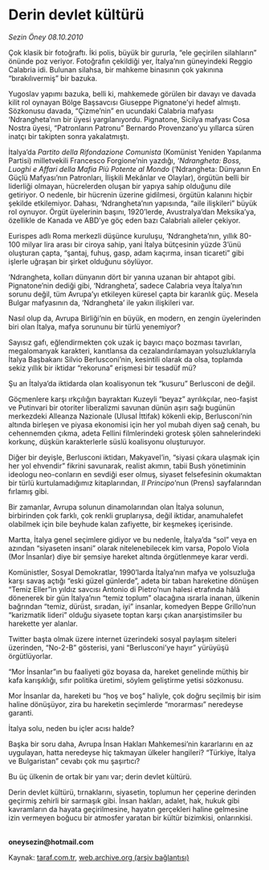 # Derin devlet kültürü

*Sezin Öney 08.10.2010*

<div class="yazi"><p>Çok klasik bir fotoğraftı. İki polis, büyük bir gururla, “ele geçirilen silahların” önünde poz veriyor. Fotoğrafın çekildiği yer, İtalya’nın güneyindeki Reggio Calabria idi. Bulunan silahsa, bir mahkeme binasının çok yakınına “bırakılıvermiş” bir bazuka. </p>
<p>Yugoslav yapımı bazuka, belli ki, mahkemede görülen bir davayı ve davada kilit rol oynayan Bölge Başsavcısı Giuseppe Pignatone’yi hedef almıştı. Sözkonusu davada, “Çizme’nin” en ucundaki Calabria mafyası ‘Ndrangheta’nın bir üyesi yargılanıyordu. Pignatone, Sicilya mafyası Cosa Nostra üyesi, “Patronların Patronu” Bernardo Provenzano’yu yıllarca süren inatçı bir takipten sonra yakalatmıştı. </p>
<p>İtalya’da <i>Partito della Rifondazione Comunista</i> (Komünist Yeniden Yapılanma Partisi) milletvekili Francesco Forgione’nin yazdığı, <i>‘Ndrangheta: Boss, Luoghi e Affari della Mafia Più Potente al Mondo</i> (‘Ndrangheta: Dünyanın En Güçlü Mafyası’nın Patronları, İlişkili Mekânlar ve Olaylar), örgütün belli bir liderliği olmayan, hücrelerden oluşan bir yapıya sahip olduğunu dile getiriyor. O nedenle, bir hücrenin üzerine gidilmesi, örgütün kalanını hiçbir şekilde etkilemiyor. Dahası, ‘Ndrangheta’nın yapısında, “aile ilişkileri” büyük rol oynuyor. Örgüt üyelerinin başını, 1920’lerde, Avustralya’dan Meksika’ya, özellikle de Kanada ve ABD’ye göç eden bazı Calabrialı aileler çekiyor. </p>
<p>Eurispes adlı Roma merkezli düşünce kuruluşu, ‘Ndrangheta’nın, yıllık 80-100 milyar lira arası bir ciroya sahip, yani İtalya bütçesinin yüzde 3’ünü oluşturan çapta, “şantaj, fuhuş, gasp, adam kaçırma, insan ticareti” gibi işlerle uğraşan bir şirket olduğunu söylüyor. </p>
<p>‘Ndrangheta, kolları dünyanın dört bir yanına uzanan bir ahtapot gibi. Pignatone’nin dediği gibi, ‘Ndrangheta’, sadece Calabria veya İtalya’nın sorunu değil, tüm Avrupa’yı etkileyen küresel çapta bir karanlık güç. Mesela Bulgar mafyasının da, ‘Ndrangheta’ ile yakın ilişkileri var. </p>
<p>Nasıl olup da, Avrupa Birliği’nin en büyük, en modern, en zengin üyelerinden biri olan İtalya, mafya sorununu bir türlü yenemiyor?</p>
<p>Sayısız gafı, eğlendirmekten çok uzak iç bayıcı maço bozması tavırları, megalomanyak karakteri, kanıtlansa da cezalandırılamayan yolsuzluklarıyla İtalya Başbakanı Silvio Berlusconi’nin, kesintili olarak da olsa, toplamda sekiz yıllık bir iktidar “rekoruna” erişmesi bir tesadüf mü? </p>
<p>Şu an İtalya’da iktidarda olan koalisyonun tek “kusuru” Berlusconi de değil. </p>
<p>Göçmenlere karşı ırkçılığın bayraktarı Kuzeyli “beyaz” ayrılıkçılar, neo-faşist ve Putinvari bir otoriter liberalizmi savunan dünün aşırı sağı bugünün merkezdeki Alleanza Nazionale (Ulusal İttifak) kökenli ekip, Berlusconi’nin altında birleşen ve piyasa ekonomisi için her yol mubah diyen sağ cenah, bu cehennemden çıkma, adeta Fellini filmlerindeki grotesk şölen sahnelerindeki korkunç, düşkün karakterlerle süslü koalisyonu oluşturuyor. </p>
<p>Diğer bir deyişle, Berlusconi iktidarı, Makyavel’in, “siyasi çıkara ulaşmak için her yol ehvendir” fikrini savunarak, realist akımın, tabii Bush yönetiminin ideologu neo-conların en sevdiği eser olmuş, siyaset felsefesinin okumaktan bir türlü kurtulamadığımız kitaplarından, <i>Il Principo</i>’nun<i> </i>(Prens) sayfalarından fırlamış gibi. </p>
<p>Bir zamanlar, Avrupa solunun dinamolarından olan İtalya solunun, birbirinden çok farklı, çok renkli gruplarıysa, değil iktidar, anamuhalefet olabilmek için bile beyhude kalan zafiyette, bir keşmekeş içerisinde. </p>
<p>Martta, İtalya genel seçimlere gidiyor ve bu nedenle, İtalya’da “sol” veya en azından “siyaseten insani” olarak nitelenebilecek kim varsa, Popolo Viola (Mor İnsanlar) diye bir şemsiye hareket altında örgütlenmeye karar verdi. </p>
<p>Komünistler, Sosyal Demokratlar, 1990’larda İtalya’nın mafya ve yolsuzluğa karşı savaş açtığı “eski güzel günlerde”, adeta bir taban hareketine dönüşen “Temiz Eller”in yıldız savcısı Antonio di Pietro’nun halesi etrafında hâlâ dönenerek bir gün İtalya’nın “temiz toplum” olacağına ısrarla inanan, ülkenin bağrından “temiz, dürüst, sıradan, iyi” insanlar, komedyen Beppe Grillo’nun “karizmatik lideri” olduğu siyasete toptan karşı çıkan anarşistimsiler bu harekette yer alanlar.</p>
<p>Twitter başta olmak üzere internet üzerindeki sosyal paylaşım siteleri üzerinden, “No-2-B” gösterisi, yani “Berlusconi’ye hayır” yürüyüşü örgütlüyorlar. </p>
<p>“Mor İnsanlar”ın bu faaliyeti göz boyasa da, hareket genelinde müthiş bir kafa karışıklığı, sıfır politika üretimi, söylem geliştirme yetisi sözkonusu. </p>
<p>Mor İnsanlar da, hareketi bu “hoş ve boş” haliyle, çok doğru seçilmiş bir isim haline dönüşüyor, zira bu hareketin seçimlerde “morarması” neredeyse garanti.</p>
<p>İtalya solu, neden bu içler acısı halde? </p>
<p>Başka bir soru daha, Avrupa İnsan Hakları Mahkemesi’nin kararlarını en az uygulayan, hatta neredeyse hiç takmayan ülkeler hangileri? “Türkiye, İtalya ve Bulgaristan” cevabı çok mu şaşırtıcı? </p>
<p>Bu üç ülkenin de ortak bir yanı var; derin devlet kültürü.</p>
<p>Derin devlet kültürü, tırnaklarını, siyasetin, toplumun her çeperine derinden geçirmiş zehirli bir sarmaşık gibi. İnsan hakları, adalet, hak, hukuk gibi kavramların da hayata geçirilmesine, hayatın gerçekleri haline gelmesine izin vermeyen boğucu bir atmosfer yaratan bir kültür bizimkisi, onlarınkisi. </p>
<p><b><br/>oneysezin@hotmail.com</b></p></div>

Kaynak: [taraf.com.tr](http://www.taraf.com.tr:80/sezin-oney/makale-derin-devlet-kulturu.htm), [web.archive.org (arşiv bağlantısı)](http://web.archive.org/web/20101009131806/http://www.taraf.com.tr:80/sezin-oney/makale-derin-devlet-kulturu.htm)
